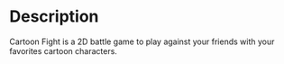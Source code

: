 <h1>Description</h1>
Cartoon Fight is a 2D battle game to play against your friends
with your favorites cartoon characters. 
